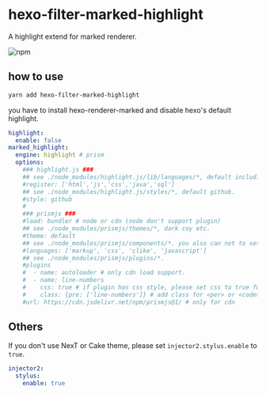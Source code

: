 # hexo-filter-marked-highlight

A highlight extend for marked renderer.

![npm](https://img.shields.io/npm/v/hexo-filter-marked-highlight.svg)

## how to use

```bash
yarn add hexo-filter-marked-highlight
```

you have to install hexo-renderer-marked and disable hexo's default highlight.

```yml
highlight:
  enable: false
marked_highlight:
  engine: highlight # prism
  options:
    ### highlight.js ###
    ## see ./node_modules/highlight.js/lib/languages/*, default including all languages.
    #register: ['html','js','css','java','sql']
    ## see ./node_modules/highlight.js/styles/*, default github.
    #style: github
    #
    ### prismjs ###
    #load: bundler # node or cdn (node don't support plugin)
    ## see ./node_modules/prismjs/themes/*, dark coy etc.
    #theme: default
    ## see ./node_modules/prismjs/components/*. you also can not to set it, if use autoloader plugin and cdn load.
    #languages: ['markup', 'css', 'clike', 'javascript']
    ## see ./node_modules/prismjs/plugins/*.
    #plugins
    #  - name: autoloader # only cdn load support.
    #  - name: line-numbers
    #    css: true # if plugin has css style, please set css to true for load it.
    #    class: {pre: ['line-numbers']} # add class for <per> or <code>
    #url: https://cdn.jsdelivr.net/npm/prismjs@1/ # only for cdn
```

## Others

If you don't use NexT or Cake theme, please set `injector2.stylus.enable` to `true`.

```yml
injector2:
  stylus:
    enable: true
```
